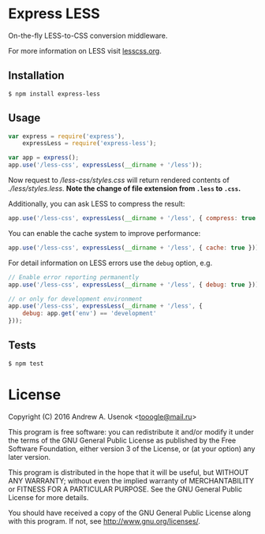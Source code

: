 # Express LESS

On-the-fly LESS-to-CSS conversion middleware.

For more information on LESS visit [lesscss.org](http://lesscss.org/).

## Installation

    $ npm install express-less

## Usage

```js
var express = require('express'),
    expressLess = require('express-less');

var app = express();
app.use('/less-css', expressLess(__dirname + '/less'));
```
Now request to */less-css/styles.css* will return rendered contents of *./less/styles.less*.
**Note the change of file extension from `.less` to `.css`.**

Additionally, you can ask LESS to compress the result:

```js
app.use('/less-css', expressLess(__dirname + '/less', { compress: true }));
```

You can enable the cache system to improve performance:

```js
app.use('/less-css', expressLess(__dirname + '/less', { cache: true }));
```

For detail information on LESS errors use the `debug` option, e.g.

```js
// Enable error reporting permanently
app.use('/less-css', expressLess(__dirname + '/less', { debug: true }));

// or only for development environment
app.use('/less-css', expressLess(__dirname + '/less', {
    debug: app.get('env') == 'development'
}));
```

## Tests

    $ npm test

# License

Copyright (C) 2016 Andrew A. Usenok &lt;tooogle@mail.ru&gt;

This program is free software: you can redistribute it and/or modify
it under the terms of the GNU General Public License as published by
the Free Software Foundation, either version 3 of the License, or
(at your option) any later version.

This program is distributed in the hope that it will be useful,
but WITHOUT ANY WARRANTY; without even the implied warranty of
MERCHANTABILITY or FITNESS FOR A PARTICULAR PURPOSE. See the
GNU General Public License for more details.

You should have received a copy of the GNU General Public License
along with this program. If not, see <http://www.gnu.org/licenses/>.
